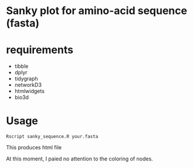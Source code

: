 # Sanky plot for amino-acid sequence (fasta)

# requirements 

* tibble
* dplyr
* tidygraph
* networkD3
* htmlwidgets
* bio3d

# Usage

```Rscript sanky_sequence.R your.fasta```

This produces html file 

At this moment, I paied no attention to the coloring of nodes.
